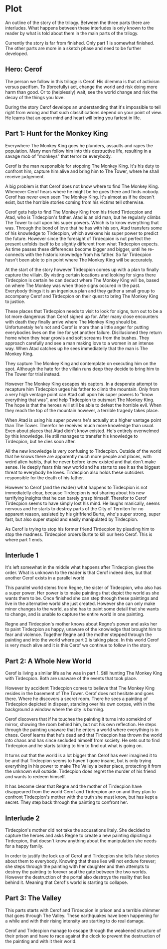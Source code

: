 Plot
====

An outline of the story of the trilogy. Between the three parts there are interludes.
What happens between these interludes is only known to the reader by what is told about them in the main parts of the trilogy.

Currently the story is far from finished. Only part 1 is somewhat finished.
The other parts are more in a sketch phase and need to be further developed. 


Hero: Cerof
-----------

The person we follow in this trilogy is Cerof. His dilemma is that of activism versus pacifism.
To (forcefully) act, change the world and risk doing more harm than good.
Or to (helplessly) wait, see the world change and risk the decay of the things you love.

During the story Cerof develops an understanding that it's impossible to tell right from wrong
and that such classifications depend on your point of view.
He learns that an open mind and heart will bring you fartest in life.


Part 1: Hunt for the Monkey King
--------------------------------

Everywhere The Monkey King goes he plunders, assaults and rapes the population.
Many men follow him into this destructive life, resulting in a savage mob of "monkeys" that terrorize everybody.

Cerof is the man responsible for stopping The Monkey King.
It's his duty to confront him, capture him alive and bring him to The Tower, where he shall receive judgement.

A big problem is that Cerof does not know where to find The Monkey King.
Whenever Cerof hears where he might be he goes there and finds nobody. Cerof has never even seen The Monkey King.
It's almost as if he doesn't exist, but the horrible stories coming from his victims tell otherwise.

Cerof gets help to find The Monkey King from his friend Tirdecpion and Atad, who is Tirdecpion's father.
Atad is an old man, but he regularly climbs The Tower to call upon his super powers. Which is to know everything that was.
Through the bond of love that he has with his son, Atad transfers some of his knowledge to Tirdecpion, which awakens his super power to predict the future.
However since the foresight of Tirdecpion is not perfect the present unfolds itself to be slightly different from what Tirdecpion expects.
As time passes these differences become bigger and bigger, until he re-connects with the historic knowledge from his father.
So far Tirdecpion hasn't been able to pin point where The Monkey King will be accurately.

At the start of the story however Tirdecpion comes up with a plan to finally capture the villain.
By visting certain locations and looking for signs there Tirdecpion is certain he can deduct where The Monkey King will be,
based on where The Monkey was when those signs occured in the past.
Everybody things it is an ingenious plan and they gather a small group to accompany Cerof and Tirdecpion on their quest to bring The Monkey King to justice.

These places that Tirdecpion needs to visit to look for signs, turn out to be a lot more dangerous than Cerof signed up for.
After many close encounters with death they finally arrive where The Monkey King should be.
Unfortunetaly he's not and Cerof is more than a little anger for putting everybodies lives on the line for yet another failure.
Disillusioned they return home when they hear growls and soft screams from the bushes.
They approach carefully and see a man making love to a women in an intense way.
When Atad catches up he sees immediatelly that the man is The Monkey King.

They capture The Monkey King and contemplate on executing him on the spot.
Although the hate for the villain runs deep they decide to bring him to The Tower for trial instead.

However The Monkey King escapes his captors. In a desperate attempt to recapture him Tirdecpion urges his father to climb the mountain.
Only from a very high ventage point can Atad call upon his super powers to "know everything that was", and help Tirdecpion to outsmart The Monkey King.
The hope is that the heroes will still be able to defeat the horrible evil.
When they reach the top of the mountain however, a terrible tragedy takes place.

When Atad is using his super powers he's actually at a higher vantage point than The Tower.
Therefor he receives much more knowledge than usual.
Even about places that Atad didn't know existed. He's entirely overwelmed by this knowledge.
He still manages to transfer his knowledge to Tirdecpion, but he dies soon after.

All the new knowledge is very confusing to Tirdecpion.
Outside of the world that he knows there are apparently much more people and places, with weird alien habits,
that he never before knew existed and that don't make sense.
He deeply fears this new world and he starts to see it as the biggest threat to everybody he loves.
Tirdecpion also holds these outsiders responsible for the death of his father.

However to Cerof (and the reader) what happens to Tirdecpion is not immediatelly clear, because Tirdecpion is not sharing about his new terrifying insights that he can barely grasp himself.
Therefor to Cerof Tirdecpion seems to have simply lost his mind.
He laughs manically, seems nervous and he starts to destroy parts of the City of Terniten for no apparent reason,
assisted by his girlfriend Burte, who's super strong, super fast, but also super stupid and easily manipulated by Tirdecpion.

As Cerof is trying to stop his former friend Tirdecpion by pleading him to stop the madness. Tirdecpion orders Burte to kill our hero Cerof.
This is where part 1 ends.


Interlude 1
-----------

It's left somewhat in the middle what happens after Tirdecpion gives the order.
What is unknown to the reader is that Cerof indeed dies, but that another Cerof exists in a parallel world

This parallel world stems from Regne, the sister of Tirdecpion, who also has a super power.
Her power is to make paintings that depict the world as she wants them to be.
Once finished she can step through these paintings and live in the alternative world she just created.
However she can only make minor changes to the world, as she has to paint some detail that she wants to change, and is unable to capture the entire world in one painting.

Regne and Tirdecpion's mother knows about Regne's power and asks her to paint Tirdecpion as happy, unaware of the knowledge that brought him to fear and violence.
Together Regne and the mother stepped through the painting and into the world where part 2 is taking place.
In this world Cerof is very much alive and it is this Cerof we continue to follow in the story.


Part 2: A Whole New World
-------------------------

Cerof is living a similar life as he was in part 1. Still hunting The Monkey King with Tirdecpion.
Both are unaware of the events that took place.

However by accident Tirdecpion comes to believe that The Monkey King resides in the basement of The Tower.
Cerof does not hesitate and goes there. Where he discovers a secret room.
There he sees a painting of Tirdecpion depicted in dispear, standing over his own corpse,
with in the background a window where the city is burning.

Cerof discovers that if he touches the painting it turns into somekind of mirror, showing the room behind him, but not his own reflection.
He steps through the painting unaware that he enters a world where everything is in chaos.
Cerof learns that he's dead and that Tirdecpion has thrown the world into chaos and has since secluded himself from society.
He sets out to find Tirdecpion and he starts talking to him to find out what is going on.

It turns out that the world is a lot bigger than Cerof has ever imagined it to be and that Tirdecpion seems to haven't gone insane,
but is only trying everything in his power to make The Valley a better place, protecting it from the unknown evil outside.
Tirdecpion does regret the murder of his friend and wants to redeem himself.

It has become clear that Regne and the mother of Tirdecpion have disappeared from the world Cerof and Tirdecpion are on and they plan to confront Tirdecpion's mother with the
truth she must know, but has kept a secret. They step back through the painting to confront her.


Interlude 2
-----------

Tirdecpion's mother did not take the accusations litely. She decided to capture the heroes and asks Regne to create a new painting dipicting a Tirdecpion,
that doesn't know anything about the manipulation she needs for a happy family.

In order to justify the lock up of Cerof and Tirdecpion she tells false stories about them to everybody. Knowing that these lies will not endure forever;
she steps through the painting with her daughter and then attempts to destroy the painting to forever seal the gate between the two worlds.
However the destruction of the portal also destroys the reality that lies behind it. Meaning that Cerof's world is starting to collapse.


Part 3: The Valley
------------------

This parts starts with Cerof and Tirdecpion in prison and a terrible shimmer that goes through The Valley.
These earthquakes have been happening for a while and with their rising intensity are starting to do real damage.

Cerof and Tirdecpion manage to escape through the weakened structure of their prison and have to race against the clock to prevent the destruction of the painting
and with it their world.

